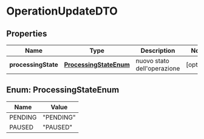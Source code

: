 
# OperationUpdateDTO

## Properties
Name | Type | Description | Notes
------------ | ------------- | ------------- | -------------
**processingState** | [**ProcessingStateEnum**](#ProcessingStateEnum) | nuovo stato dell&#39;operazione |  [optional]


<a name="ProcessingStateEnum"></a>
## Enum: ProcessingStateEnum
Name | Value
---- | -----
PENDING | &quot;PENDING&quot;
PAUSED | &quot;PAUSED&quot;



